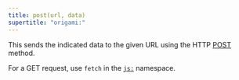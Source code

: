```yaml
---
title: post(url, data)
supertitle: "origami:"
---
```


This sends the indicated data to the given URL using the HTTP [POST](https://developer.mozilla.org/en-US/docs/Web/HTTP/Methods/POST) method.

For a GET request, use `fetch` in the [`js:`](/builtins/js.html) namespace.
